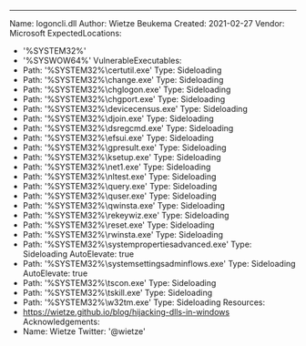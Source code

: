 ---
Name: logoncli.dll
Author: Wietze Beukema
Created: 2021-02-27
Vendor: Microsoft
ExpectedLocations:
- '%SYSTEM32%'
- '%SYSWOW64%'
VulnerableExecutables:
- Path: '%SYSTEM32%\certutil.exe'
  Type: Sideloading
- Path: '%SYSTEM32%\change.exe'
  Type: Sideloading
- Path: '%SYSTEM32%\chglogon.exe'
  Type: Sideloading
- Path: '%SYSTEM32%\chgport.exe'
  Type: Sideloading
- Path: '%SYSTEM32%\devicecensus.exe'
  Type: Sideloading
- Path: '%SYSTEM32%\djoin.exe'
  Type: Sideloading
- Path: '%SYSTEM32%\dsregcmd.exe'
  Type: Sideloading
- Path: '%SYSTEM32%\efsui.exe'
  Type: Sideloading
- Path: '%SYSTEM32%\gpresult.exe'
  Type: Sideloading
- Path: '%SYSTEM32%\ksetup.exe'
  Type: Sideloading
- Path: '%SYSTEM32%\net1.exe'
  Type: Sideloading
- Path: '%SYSTEM32%\nltest.exe'
  Type: Sideloading
- Path: '%SYSTEM32%\query.exe'
  Type: Sideloading
- Path: '%SYSTEM32%\quser.exe'
  Type: Sideloading
- Path: '%SYSTEM32%\qwinsta.exe'
  Type: Sideloading
- Path: '%SYSTEM32%\rekeywiz.exe'
  Type: Sideloading
- Path: '%SYSTEM32%\reset.exe'
  Type: Sideloading
- Path: '%SYSTEM32%\rwinsta.exe'
  Type: Sideloading
- Path: '%SYSTEM32%\systempropertiesadvanced.exe'
  Type: Sideloading
  AutoElevate: true
- Path: '%SYSTEM32%\systemsettingsadminflows.exe'
  Type: Sideloading
  AutoElevate: true
- Path: '%SYSTEM32%\tscon.exe'
  Type: Sideloading
- Path: '%SYSTEM32%\tskill.exe'
  Type: Sideloading
- Path: '%SYSTEM32%\w32tm.exe'
  Type: Sideloading
Resources:
- https://wietze.github.io/blog/hijacking-dlls-in-windows
Acknowledgements:
- Name: Wietze
  Twitter: '@wietze'
